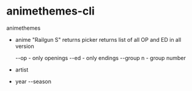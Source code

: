 # animethemes-cli

animethemes

- anime "Railgun S"
  returns picker
  returns list of all OP and ED in all version

  --op - only openings
  --ed - only endings
  --group n - group number

- artist
- year
  --season
